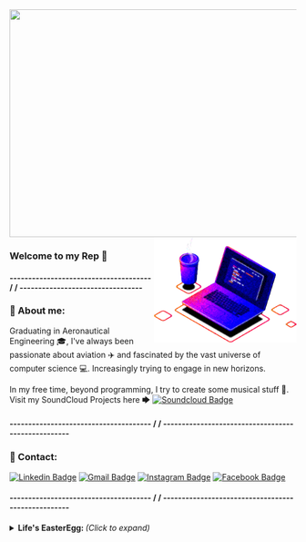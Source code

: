 
<img align="center" width="800" height="400" src="https://hackernoon.com/images/f2px36fy.gif">
<img src="https://github.com/JoaoCioffi/JoaoCioffi/blob/main/code.png" min-width="250px" max-width="200px" width="250px" align="right" alt="Computador-JulianaIzac">


### Welcome to my Rep 👋

#### -------------------------------------- / / ---------------------------------

### 📖 About me:

Graduating in Aeronautical Engineering 🎓, I've always been passionate about aviation ✈️ and fascinated by the vast universe of computer science 💻. Increasingly trying to engage in new horizons.

In my free time, beyond programming, I try to create some musical stuff 🎵. Visit my SoundCloud Projects here 🡆 [![Soundcloud Badge](https://img.shields.io/badge/-See_0ff-a43b9d?style=flat-square&logo=Soundcloud&logoColor=white&link=https://soundcloud.com/joao-cioffi)](https://soundcloud.com/joao-cioffi)

#### -------------------------------------- / / ---------------------------------------------------

### :rocket: Contact:
[![Linkedin Badge](https://img.shields.io/badge/-JoaoCioffi-blue?style=flat-square&logo=Linkedin&logoColor=white&link=https://www.linkedin.com/in/joao-cioffi/)](https://www.linkedin.com/in/joao-cioffi/)
[![Gmail Badge](https://img.shields.io/badge/-joaorcioffi@gmail.com-c14438?style=flat-square&logo=Gmail&logoColor=white&link=mailto:joaorcioffi@gmail.com)](mailto:joaorcioffi@gmail.com)
[![Instagram Badge](https://img.shields.io/badge/-See_0ff-a43b9d?style=flat-square&logo=Instagram&logoColor=white&link=https://www.instagram.com/see_0ff/)](https://www.instagram.com/see_0ff/)
[![Facebook Badge](https://img.shields.io/badge/-JoaoCioffi-a43b9d?style=flat-square&logo=Facebook&logoColor=white&link=https://www.facebook.com/joao.cioffi.35/)](https://www.facebook.com/joao.cioffi.35/)

#### -------------------------------------- / / ---------------------------------------------------

<details>
<summary> <b> Life's EasterEgg: </b> <i>(Click to expand)</i> </summary>

<img align="left" width="200" height="200" src="https://media.tenor.com/images/d1d7f6ef9cf24497a9d61b0a83a0f50e/tenor.gif">

</details>

